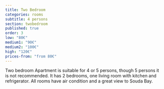 ```yaml
---
title: Two Bedroom
categories: rooms
subtitle: 4 persons
section: twobedroom
published: true
order: 3
low: "80€"
medium1: "90€"
medium2: "100€"
high: "120€"
prices-from: "from 80€"
---
```


Two bedroom Apartment is suitable for 4 or 5 persons, though 5 persons it is not recommended. 
It has 2 bedrooms, one living room with kitchen and refrigerator. 
All rooms have air condition and a great view to Souda Bay.
